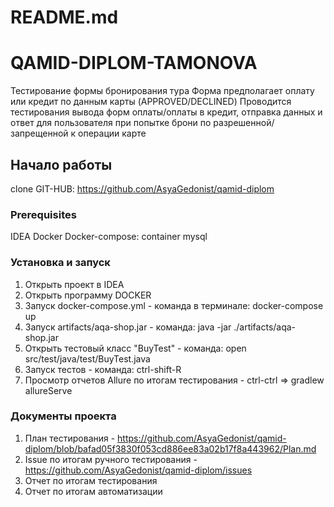 # README.md

# QAMID-DIPLOM-TAMONOVA

Тестирование формы бронирования тура
Форма предполагает оплату или кредит по данным карты (APPROVED/DECLINED)
Проводится тестирования вывода форм оплаты/оплаты в кредит, отправка данных и ответ для пользователя при попытке брони 
по разрешенной/запрещенной к операции карте

## Начало работы

clone
GIT-HUB: https://github.com/AsyaGedonist/qamid-diplom

### Prerequisites

IDEA
Docker
Docker-compose: container mysql

### Установка и запуск

1. Открыть проект в IDEA
2. Открыть программу DOCKER
3. Запуск docker-compose.yml - команда в терминале: docker-compose up
4. Запуск artifacts/aqa-shop.jar - команда: java -jar ./artifacts/aqa-shop.jar
5. Открыть тестовый класс "BuyTest" - команда: open src/test/java/test/BuyTest.java
6. Запуск тестов - команда: ctrl-shift-R
6. Просмотр отчетов Allure по итогам тестирования - ctrl-ctrl =>  gradlew allureServe

### Документы проекта

1. План тестирования - https://github.com/AsyaGedonist/qamid-diplom/blob/bafad05f3830f053cd886ee83a02b17f8a443962/Plan.md
2. Issue по итогам ручного тестирования - https://github.com/AsyaGedonist/qamid-diplom/issues
3. Отчет по итогам тестирования
4. Отчет по итогам автоматизации 

